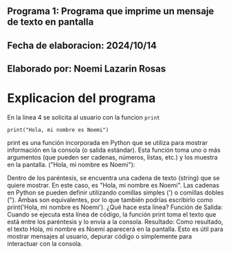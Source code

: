 ## Programa 1: Programa que imprime un mensaje de texto en pantalla 
## Fecha de elaboracion: 2024/10/14 
## Elaborado por: Noemi Lazarin Rosas 

# Explicacion del programa 
En la linea 4 se solicita al usuario con la funcion `print`
```
print("Hola, mi nombre es Noemi")
```

print es una función incorporada en Python que se utiliza para mostrar información en la consola (o salida estándar).
Esta función toma uno o más argumentos (que pueden ser cadenas, números, listas, etc.) y los muestra en la pantalla.
("Hola, mi nombre es Noemi"):

Dentro de los paréntesis, se encuentra una cadena de texto (string) que se quiere mostrar. En este caso, es "Hola, mi nombre es Noemi".
Las cadenas en Python se pueden definir utilizando comillas simples (') o comillas dobles ("). Ambas son equivalentes, por lo que también podrías escribirlo como print('Hola, mi nombre es Noemi').
¿Qué hace esta línea?
Función de Salida: Cuando se ejecuta esta línea de código, la función print toma el texto que está entre los paréntesis y lo envía a la consola.
Resultado: Como resultado, el texto Hola, mi nombre es Noemi aparecerá en la pantalla. Esto es útil para mostrar mensajes al usuario, depurar código o simplemente para interactuar con la consola.
